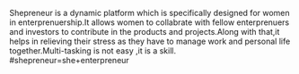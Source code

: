 Shepreneur is a dynamic platform which is specifically designed for women in enterprenuership.It allows women to collabrate with fellow enterprenuers and investors to contribute in the products and projects.Along with that,it helps in relieving their stress as they have to manage 
work and personal life together.Multi-tasking is not easy ,it is a skill.
#shepreneur=she+enterpreneur
